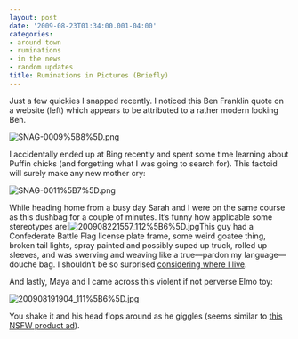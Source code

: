 ```yaml
---
layout: post
date: '2009-08-23T01:34:00.001-04:00'
categories:
- around town
- ruminations
- in the news
- random updates
title: Ruminations in Pictures (Briefly)
---
```



Just a few quickies I snapped recently. I noticed this Ben Franklin quote on a website (left) which appears to be attributed to a rather modern looking Ben.

![SNAG-0009%5B8%5D.png](SNAG-0009%5B8%5D.png)

I accidentally ended up at Bing recently and spent some time learning about Puffin chicks (and forgetting what I was going to search for). This factoid will surely make any new mother cry:

![SNAG-0011%5B7%5D.png](SNAG-0011%5B7%5D.png)

While heading home from a busy day Sarah and I were on the same course as this dushbag for a couple of minutes. It’s funny how applicable some stereotypes are:![200908221557_112%5B6%5D.jpg](200908221557_112%5B6%5D.jpg)This guy had a Confederate Battle Flag license plate frame, some weird goatee thing, broken tail lights, spray painted and possibly suped up truck, rolled up sleeves, and was swerving and weaving like a true—pardon my language—douche bag. I shouldn’t be so surprised [considering where I live](../2009/2009-07-well-we-live-in-ohio.html).

And lastly, Maya and I came across this violent if not perverse Elmo toy:

![200908191904_111%5B6%5D.jpg](200908191904_111%5B6%5D.jpg)

 You shake it and his head flops around as he giggles (seems similar to [this NSFW product ad](http://www.collegehumor.com/video:1918513)).
